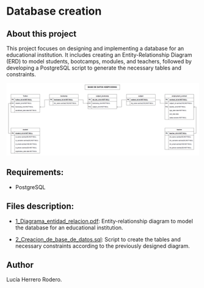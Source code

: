 # Database creation

## About this project

This project focuses on designing and implementing a database for an educational institution. It includes creating an Entity-Relationship Diagram (ERD) to model students, bootcamps, modules, and teachers, followed by developing a PostgreSQL script to generate the necessary tables and constraints.

![entidad_relacion](/.readme_resources/entidad_relacion.png)

## Requirements:

* PostgreSQL

## Files description:

* [1_Diagrama_entidad_relacion.pdf](https://github.com/luherod/Database_creation/blob/main/1_Diagrama_entidad_relacion.pdf): Entity-relationship diagram to model the database for an educational institution.

* [2_Creacion_de_base_de_datos.sql](https://github.com/luherod/Database_creation/blob/main/2_Creacion_de_base_de_datos.sql): Script to create the tables and necessary constraints according to the previously designed diagram.

## Author

Lucía Herrero Rodero.
